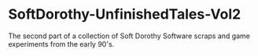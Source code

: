 # SoftDorothy-UnfinishedTales-Vol2
The second part of a collection of Soft Dorothy Software scraps and game experiments from the early 90's.
